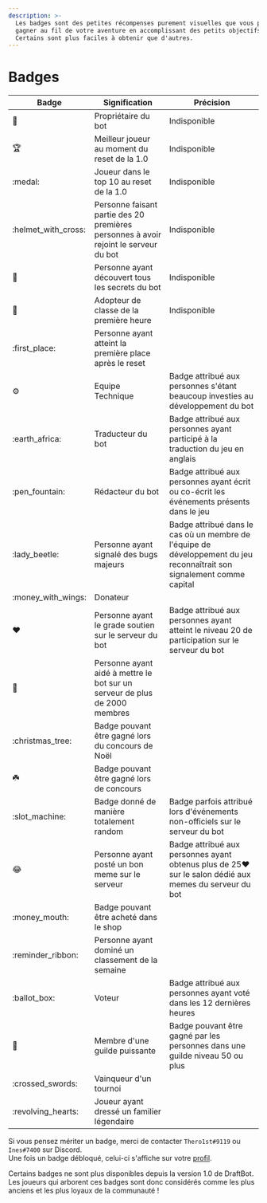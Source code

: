 ```yaml
---
description: >-
  Les badges sont des petites récompenses purement visuelles que vous pourrez
  gagner au fil de votre aventure en accomplissant des petits objectifs.
  Certains sont plus faciles à obtenir que d'autres.
---
```


# Badges

| Badge                 | Signification                                                                        | Précision                                                                                                               |
| --------------------- | ------------------------------------------------------------------------------------ | ----------------------------------------------------------------------------------------------------------------------- |
| :crown:               | Propriétaire du bot                                                                  | Indisponible                                                                                                            |
| :trophy:              | Meilleur joueur au moment du reset de la 1.0                                         | Indisponible                                                                                                            |
| :medal:               | Joueur dans le top 10 au reset de la 1.0                                             | Indisponible                                                                                                            |
| :helmet\_with\_cross: | Personne faisant partie des 20 premières personnes à avoir rejoint le serveur du bot | Indisponible                                                                                                            |
| :egg:                 | Personne ayant découvert tous les secrets du bot                                     | Indisponible                                                                                                            |
| :bookmark:            | Adopteur de classe de la première heure                                              | Indisponible                                                                                                            |
| :first\_place:        | Personne ayant atteint la première place après le reset                              |                                                                                                                         |
| :gear:                | Equipe Technique                                                                     | Badge attribué aux personnes s'étant beaucoup investies au développement du bot                                         |
| :earth\_africa:       | Traducteur du bot                                                                    | Badge attribué aux personnes ayant participé à la traduction du jeu en anglais                                          |
| :pen\_fountain:       | Rédacteur du bot                                                                     | Badge attribué aux personnes ayant écrit ou co-écrit les événements présents dans le jeu                                |
| :lady\_beetle:        | Personne ayant signalé des bugs majeurs                                              | Badge attribué dans le cas où un membre de l'équipe de développement du jeu reconnaîtrait son signalement comme capital |
| :money\_with\_wings:  | Donateur                                                                             |                                                                                                                         |
| :heart:               | Personne ayant le grade soutien sur le serveur du bot                                | Badge attribué aux personnes ayant atteint le niveau 20 de participation sur le serveur du bot                          |
| :star2:               | Personne ayant aidé à mettre le bot sur un serveur de plus de 2000 membres           |                                                                                                                         |
| :christmas\_tree:     | Badge pouvant être gagné lors du concours de Noël                                    |                                                                                                                         |
| :shamrock:            | Badge pouvant être gagné lors de concours                                            |                                                                                                                         |
| :slot\_machine:       | Badge donné de manière totalement random                                             | Badge parfois attribué lors d'événements non-officiels sur le serveur du bot                                            |
| :joy:                 | Personne ayant posté un bon meme sur le serveur                                      | Badge attribué aux personnes ayant obtenus plus de 25:heart: sur le salon dédié aux memes du serveur du bot             |
| :money\_mouth:        | Badge pouvant être acheté dans le shop                                               |                                                                                                                         |
| :reminder\_ribbon:    | Personne ayant dominé un classement de la semaine                                    |                                                                                                                         |
| :ballot\_box:         | Voteur                                                                               | Badge attribué aux personnes ayant voté dans les 12 dernières heures                                                    |
| :gem:                 | Membre d'une guilde puissante                                                        | Badge pouvant être gagné par les personnes dans une guilde niveau 50 ou plus                                            |
| :crossed\_swords:     | Vainqueur d'un tournoi                                                               |                                                                                                                         |
| :revolving\_hearts:   | Joueur ayant dressé un familier légendaire                                           |                                                                                                                         |

Si vous pensez mériter un badge, merci de contacter `Thero1st#9119` ou `Ines#7400` sur Discord.\
Une fois un badge débloqué, celui-ci s'affiche sur votre [profil](../notions-principale/profile.md).

Certains badges ne sont plus disponibles depuis la version 1.0 de DraftBot. Les joueurs qui arborent ces badges sont donc considérés comme les plus anciens et les plus loyaux de la communauté !
